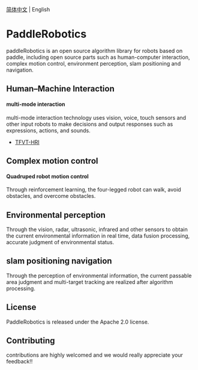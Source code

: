 [简体中文](README_en.md) | English

# PaddleRobotics
paddleRobotics is an open source algorithm library for robots based on paddle, including open source parts such as human-computer interaction, complex motion control, environment perception, slam positioning and navigation.

## Human–Machine Interaction 
#### multi-mode interaction 
multi-mode interaction technology uses vision, voice, touch sensors and other input robots to make decisions and output responses such as expressions, actions, and sounds.
* [TFVT-HRI](HRI/TFVT_HRI/README.md)

## Complex motion control
#### Quadruped robot motion control 
Through reinforcement learning, the four-legged robot can walk, avoid obstacles, and overcome obstacles.
## Environmental perception
Through the vision, radar, ultrasonic, infrared and other sensors to obtain the current environmental information in real time, data fusion processing, accurate judgment of environmental status.

## slam positioning navigation
Through the perception of environmental information, the current passable area judgment and multi-target tracking are realized after algorithm processing.

## License
PaddleRobotics is released under the Apache 2.0 license.

## Contributing
contributions are highly welcomed and we would really appreciate your feedback!!
